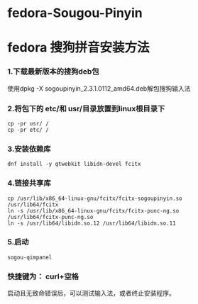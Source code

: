 # fedora-Sougou-Pinyin
fedora 搜狗拼音安装方法
===

### 1.下载最新版本的搜狗deb包
使用dpkg -X sogoupinyin_2.3.1.0112_amd64.deb解包搜狗输入法
### 2.将包下的 etc/和 usr/目录放置到linux根目录下
```
cp -pr usr/ /
cp -pr etc/ /
```
### 3.安装依赖库
```
dnf install -y qtwebkit libidn-devel fcitx
```
### 4.链接共享库
```
cp /usr/lib/x86_64-linux-gnu/fcitx/fcitx-sogoupinyin.so /usr/lib64/fcitx
ln -s /usr/lib/x86_64-linux-gnu/fcitx/fcitx-punc-ng.so /usr/lib64/fcitx-punc-ng.so
ln -s /usr/lib64/libidn.so.12 /usr/lib64/libidn.so.11
```
### 5.启动
```
sogou-qimpanel
```
### 快捷键为： curl+空格
启动且无致命错误后，可以测试输入法，或者终止安装程序。
